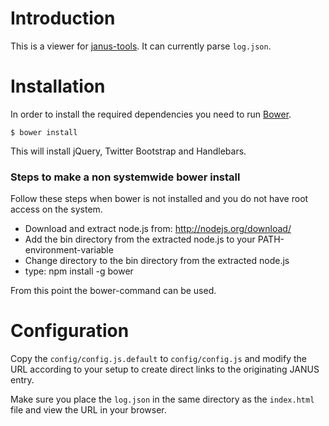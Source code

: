 # Introduction
This is a viewer for [janus-tools](https://github.com/frkosurf/janus-tools). It
can currently parse `log.json`.

# Installation
In order to install the required dependencies you need to run 
[Bower](http://bower.io/). 

    $ bower install

This will install jQuery, Twitter Bootstrap and Handlebars.

### Steps to make a non systemwide bower install 
Follow these steps when bower is not installed and you do not have root access on the system.

- Download and extract node.js from: http://nodejs.org/download/
- Add the bin directory from the extracted node.js to your PATH-environment-variable
- Change directory to the bin directory from the extracted node.js
- type: npm install -g bower

From this point the bower-command can be used.


# Configuration
Copy the `config/config.js.default` to `config/config.js` and modify the URL 
according to your setup to create direct links to the originating JANUS entry.

Make sure you place the `log.json` in the same directory as the `index.html` 
file and view the URL in your browser.

